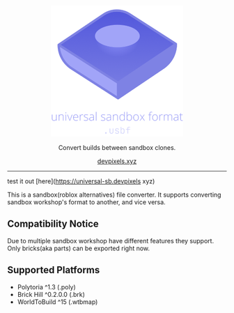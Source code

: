 <center>

<img src="logo.png" height="300">

Convert builds between sandbox clones.

[devpixels.xyz](https://devpixels.xyz/)

---

</center>

test it out [here](https://universal-sb.devpixels xyz)

This is a sandbox(roblox alternatives) file converter. It supports converting sandbox workshop's format to another, and vice versa.

## Compatibility Notice
Due to multiple sandbox workshop have different features they support. Only bricks(aka parts) can be exported right now.

## Supported Platforms
- Polytoria ^1.3 (.poly)
- Brick Hill ^0.2.0.0 (.brk)
- WorldToBuild ^15 (.wtbmap)
